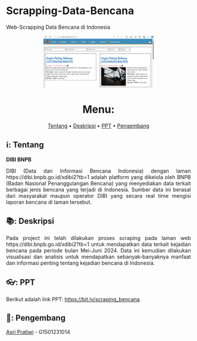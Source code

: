 # Scrapping-Data-Bencana
Web-Scrapping Data Bencana di Indonesia


<p align="center" width="80%">
    <img width="60%" src="https://github.com/asripratiwi/Scrapping-Data-Bencana/blob/main/digibnpb.png">
</p>
<div align="center">

# Menu:

</p>

[Tentang](#information_source-Tentang)
•
[Deskripsi](#bluebook-Deskripsi)
•
[PPT](#eyeglasses-PPT)
•
[Pengembang](#sunflower-Pengembang)
</div>

## ℹ️: Tentang  

**DIBI BNPB**
<p align="justify">
DIBI (Data dan Informasi Bencana Indonesia) dengan laman https://dibi.bnpb.go.id/xdibi2?tb=1 adalah platform yang dikelola oleh BNPB (Badan Nasional Penanggulangan Bencana) yang menyediakan data terkait berbagai jenis bencana yang terjadi di Indonesia. Sumber data ini berasal dari masyarakat maupun operator DIBI yang secara real time mengisi laporan bencana di laman tersebut.
</p>

## 📚: Deskripsi

<p align="justify">
Pada project ini telah dilakukan proses scraping pada laman web https://dibi.bnpb.go.id/xdibi2?tb=1 untuk mendapatkan data terkait kejadian bencana pada periode bulan Mei-Juni 2024. Data ini kemudian dilakukan visualisasi dan analisis untuk mendapatkan sebanyak-banyaknya manfaat dan informasi penting tentang kejadian bencana di Indonesia.
</p>

## 👓: PPT
Berikut adalah link PPT: https://bit.ly/scraping_bencana

## 🌻: Pengembang 
[Asri Pratiwi](https://github.com/asripratiwi) - G1501231014

